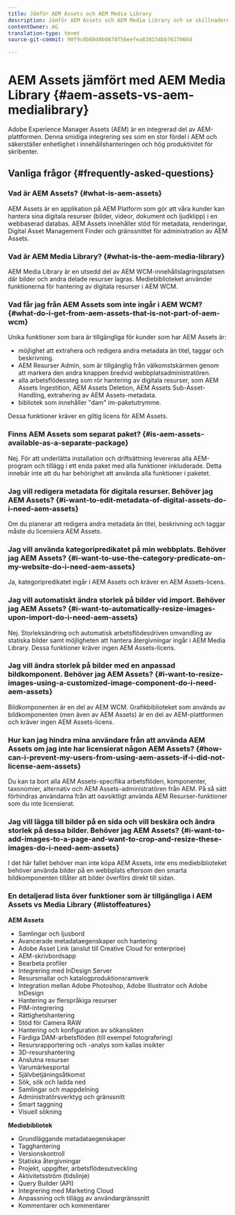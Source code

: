 ```yaml
---
title: Jämför AEM Assets och AEM Media Library
description: Jämför AEM Assets och AEM Media Library och se skillnaderna.
contentOwner: AG
translation-type: tm+mt
source-git-commit: 90f9c0b60d4b0878f56eefea838154bb7627066d

---
```



# AEM Assets jämfört med AEM Media Library {#aem-assets-vs-aem-medialibrary}

Adobe Experience Manager Assets (AEM) är en integrerad del av AEM-plattformen. Denna smidiga integrering ses som en stor fördel i AEM och säkerställer enhetlighet i innehållshanteringen och hög produktivitet för skribenter.

## Vanliga frågor {#frequently-asked-questions}

### Vad är AEM Assets? {#what-is-aem-assets}

AEM Assets är en applikation på AEM Platform som gör att våra kunder kan hantera sina digitala resurser (bilder, videor, dokument och ljudklipp) i en webbaserad databas. AEM Assets innehåller stöd för metadata, renderingar, Digital Asset Management Finder och gränssnittet för administration av AEM Assets.

### Vad är AEM Media Library? {#what-is-the-aem-media-library}

AEM Media Library är en utsedd del av AEM WCM-innehållslagringsplatsen där bilder och andra delade resurser lagras. Mediebiblioteket använder funktionerna för hantering av digitala resurser i AEM WCM.

### Vad får jag från AEM Assets som inte ingår i AEM WCM? {#what-do-i-get-from-aem-assets-that-is-not-part-of-aem-wcm}

Unika funktioner som bara är tillgängliga för kunder som har AEM Assets är:

* möjlighet att extrahera och redigera andra metadata än titel, taggar och beskrivning.
* AEM Resurser Admin, som är tillgänglig från välkomstskärmen genom att markera den andra knappen bredvid webbplatsadministratören.
* alla arbetsflödessteg som rör hantering av digitala resurser, som AEM Assets Ingestition, AEM Assets Deletion, AEM Assets Sub-Asset-Handling, extrahering av AEM Assets-metadata.
* bibliotek som innehåller &quot;dam&quot; im-paketutrymme.

Dessa funktioner kräver en giltig licens för AEM Assets.

### Finns AEM Assets som separat paket? {#is-aem-assets-available-as-a-separate-package}

Nej. För att underlätta installation och driftsättning levereras alla AEM-program och tillägg i ett enda paket med alla funktioner inkluderade. Detta innebär inte att du har behörighet att använda alla funktioner i paketet.

### Jag vill redigera metadata för digitala resurser. Behöver jag AEM Assets? {#i-want-to-edit-metadata-of-digital-assets-do-i-need-aem-assets}

Om du planerar att redigera andra metadata än titel, beskrivning och taggar måste du licensiera AEM Assets.

### Jag vill använda kategoripredikatet på min webbplats. Behöver jag AEM Assets? {#i-want-to-use-the-category-predicate-on-my-website-do-i-need-aem-assets}

Ja, kategoripredikatet ingår i AEM Assets och kräver en AEM Assets-licens.

### Jag vill automatiskt ändra storlek på bilder vid import. Behöver jag AEM Assets? {#i-want-to-automatically-resize-images-upon-import-do-i-need-aem-assets}

Nej. Storleksändring och automatisk arbetsflödesdriven omvandling av statiska bilder samt möjligheten att hantera återgivningar ingår i AEM Media Library. Dessa funktioner kräver ingen AEM Assets-licens.

### Jag vill ändra storlek på bilder med en anpassad bildkomponent. Behöver jag AEM Assets? {#i-want-to-resize-images-using-a-customized-image-component-do-i-need-aem-assets}

Bildkomponenten är en del av AEM WCM. Grafikbiblioteket som används av bildkomponenten (men även av AEM Assets) är en del av AEM-plattformen och kräver ingen AEM Assets-licens.

### Hur kan jag hindra mina användare från att använda AEM Assets om jag inte har licensierat någon AEM Assets? {#how-can-i-prevent-my-users-from-using-aem-assets-if-i-did-not-license-aem-assets}

Du kan ta bort alla AEM Assets-specifika arbetsflöden, komponenter, taxonomier, alternativ och AEM Assets-administratören från AEM. På så sätt förhindras användarna från att oavsiktligt använda AEM Resurser-funktioner som du inte licensierat.

### Jag vill lägga till bilder på en sida och vill beskära och ändra storlek på dessa bilder. Behöver jag AEM Assets? {#i-want-to-add-images-to-a-page-and-want-to-crop-and-resize-these-images-do-i-need-aem-assets}

I det här fallet behöver man inte köpa AEM Assets, inte ens mediebiblioteket behöver använda bilder på en webbplats eftersom den smarta bildkomponenten tillåter att bilder överförs direkt till sidan.

### En detaljerad lista över funktioner som är tillgängliga i AEM Assets vs Media Library {#listoffeatures}

**AEM Assets**

* Samlingar och ljusbord
* Avancerade metadataegenskaper och hantering
* Adobe Asset Link (anslut till Creative Cloud for enterprise)
* AEM-skrivbordsapp
* Bearbeta profiler
* Integrering med InDesign Server
* Resursmallar och katalogproduktionsramverk
* Integration mellan Adobe Photoshop, Adobe Illustrator och Adobe InDesign
* Hantering av flerspråkiga resurser
* PIM-integrering
* Rättighetshantering
* Stöd för Camera RAW
* Hantering och konfiguration av sökansikten
* Färdiga DAM-arbetsflöden (till exempel fotografering)
* Resursrapportering och -analys som kallas insikter
* 3D-resurshantering
* Anslutna resurser
* Varumärkesportal
* Självbetjäningsåtkomst
* Sök, sök och ladda ned
* Samlingar och mappdelning
* Administratörsverktyg och gränssnitt
* Smart taggning
* Visuell sökning

**Mediebibliotek**

* Grundläggande metadataegenskaper
* Tagghantering
* Versionskontroll
* Statiska återgivningar
* Projekt, uppgifter, arbetsflödesutveckling
* Aktivitetsström (tidslinje)
* Query Builder (API)
* Integrering med Marketing Cloud
* Anpassning och tillägg av användargränssnitt
* Kommentarer och kommentarer
